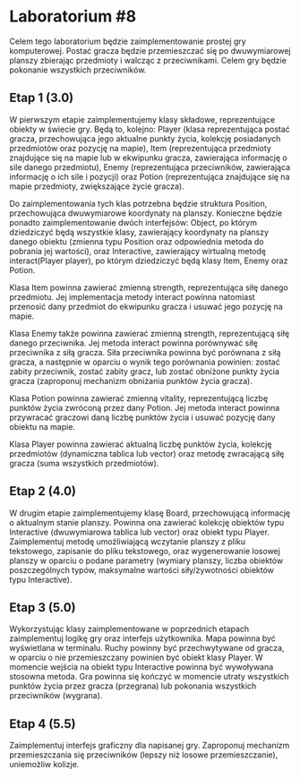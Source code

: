 # Laboratorium #8

Celem tego laboratorium będzie zaimplementowanie prostej gry komputerowej. Postać gracza będzie przemieszczać się po dwuwymiarowej planszy zbierając przedmioty i walcząc z przeciwnikami. Celem gry będzie pokonanie wszystkich przeciwników.

## Etap 1 (3.0)

W pierwszym etapie zaimplementujemy klasy składowe, reprezentujące obiekty w świecie gry. Będą to, kolejno: Player (klasa reprezentująca postać gracza, przechowująca jego aktualne punkty życia, kolekcję posiadanych przedmiotów oraz pozycję na mapie), Item (reprezentująca przedmioty znajdujące się na mapie lub w ekwipunku gracza, zawierająca informację o sile danego przedmiotu), Enemy (reprezentująca przeciwników, zawierająca informację o ich sile i pozycji) oraz Potion (reprezentująca znajdujące się na mapie przedmioty, zwiększające życie gracza).

Do zaimplementowania tych klas potrzebna będzie struktura Position, przechowująca dwuwymiarowe koordynaty na planszy. Konieczne będzie ponadto zaimplementowanie dwóch interfejsów: Object, po którym dziedziczyć będą wszystkie klasy, zawierający koordynaty na planszy danego obiektu (zmienna typu Position oraz odpowiednia metoda do pobrania jej wartości), oraz Interactive, zawierający wirtualną metodę interact(Player player), po którym dziedziczyć będą klasy Item, Enemy oraz Potion.

Klasa Item powinna zawierać zmienną strength, reprezentująca siłę danego przedmiotu. Jej implementacja metody interact powinna natomiast przenosić dany przedmiot do ekwipunku gracza i usuwać jego pozycję na mapie.

Klasa Enemy także powinna zawierać zmienną strength, reprezentującą siłę danego przeciwnika. Jej metoda interact powinna porównywać siłę przeciwnika z siłą gracza. Siła przeciwnika powinna być porównana z siłą gracza, a następnie w oparciu o wynik tego porównania powinien: zostać zabity przeciwnik, zostać zabity gracz, lub zostać obniżone punkty życia gracza (zaproponuj mechanizm obniżania punktów życia gracza).

Klasa Potion powinna zawierać zmienną vitality, reprezentującą liczbę punktów życia zwróconą przez dany Potion. Jej metoda interact powinna przywracać graczowi daną liczbę punktów życia i usuwać pozycję dany obiektu na mapie.

Klasa Player powinna zawierać aktualną liczbę punktów życia, kolekcję przedmiotów (dynamiczna tablica lub vector) oraz metodę zwracającą siłę gracza (suma wszystkich przedmiotów).

## Etap 2 (4.0)

W drugim etapie zaimplementujemy klasę Board, przechowującą informację o aktualnym stanie planszy. Powinna ona zawierać kolekcję obiektów typu Interactive (dwuwymiarowa tablica lub vector) oraz obiekt typu Player. Zaimplementuj metodę umożliwiającą wczytanie planszy z pliku tekstowego, zapisanie do pliku tekstowego, oraz wygenerowanie losowej planszy w oparciu o podane parametry (wymiary planszy, liczba obiektów poszczególnych typów, maksymalne wartości siły/żywotności obiektów typu Interactive).

## Etap 3 (5.0)

Wykorzystując klasy zaimplementowane w poprzednich etapach zaimplementuj logikę gry oraz interfejs użytkownika. Mapa powinna być wyświetlana w terminalu. Ruchy powinny być przechwytywane od gracza, w oparciu o nie przemieszczany powinien być obiekt klasy Player. W momencie wejścia na obiekt typu Interactive powinna być wywoływana stosowna metoda. Gra powinna się kończyć w momencie utraty wszystkich punktów życia przez gracza (przegrana) lub pokonania wszystkich przeciwników (wygrana).

## Etap 4 (5.5)

Zaimplementuj interfejs graficzny dla napisanej gry. Zaproponuj mechanizm przemieszczania się przeciwników (lepszy niż losowe przemieszczanie), uniemożliw kolizje.
